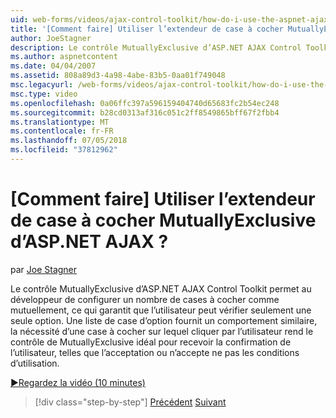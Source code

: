 ```yaml
---
uid: web-forms/videos/ajax-control-toolkit/how-do-i-use-the-aspnet-ajax-mutuallyexclusive-checkbox-extender
title: '[Comment faire] Utiliser l’extendeur de case à cocher MutuallyExclusive d’ASP.NET AJAX ? | Microsoft Docs'
author: JoeStagner
description: Le contrôle MutuallyExclusive d’ASP.NET AJAX Control Toolkit permet au développeur de configurer un certain nombre de cases à cocher comme mutuellement exclusives, le e...
ms.author: aspnetcontent
ms.date: 04/04/2007
ms.assetid: 808a89d3-4a98-4abe-83b5-0aa01f749048
msc.legacyurl: /web-forms/videos/ajax-control-toolkit/how-do-i-use-the-aspnet-ajax-mutuallyexclusive-checkbox-extender
msc.type: video
ms.openlocfilehash: 0a06ffc397a596159404740d65683fc2b54ec248
ms.sourcegitcommit: b28cd0313af316c051c2ff8549865bff67f2fbb4
ms.translationtype: MT
ms.contentlocale: fr-FR
ms.lasthandoff: 07/05/2018
ms.locfileid: "37812962"
---
```

<a name="how-do-i-use-the-aspnet-ajax-mutuallyexclusive-checkbox-extender"></a>[Comment faire] Utiliser l’extendeur de case à cocher MutuallyExclusive d’ASP.NET AJAX ?
====================
par [Joe Stagner](https://github.com/JoeStagner)

Le contrôle MutuallyExclusive d’ASP.NET AJAX Control Toolkit permet au développeur de configurer un nombre de cases à cocher comme mutuellement, ce qui garantit que l’utilisateur peut vérifier seulement une seule option. Une liste de case d’option fournit un comportement similaire, la nécessité d’une case à cocher sur lequel cliquer par l’utilisateur rend le contrôle de MutuallyExclusive idéal pour recevoir la confirmation de l’utilisateur, telles que l’acceptation ou n’accepte ne pas les conditions d’utilisation.

[&#9654;Regardez la vidéo (10 minutes)](https://channel9.msdn.com/Blogs/ASP-NET-Site-Videos/how-do-i-use-the-aspnet-ajax-mutuallyexclusive-checkbox-extender)

> [!div class="step-by-step"]
> [Précédent](how-do-i-use-the-aspnet-ajax-maskededit-controls.md)
> [Suivant](how-do-i-use-the-aspnet-ajax-nobot-control.md)
